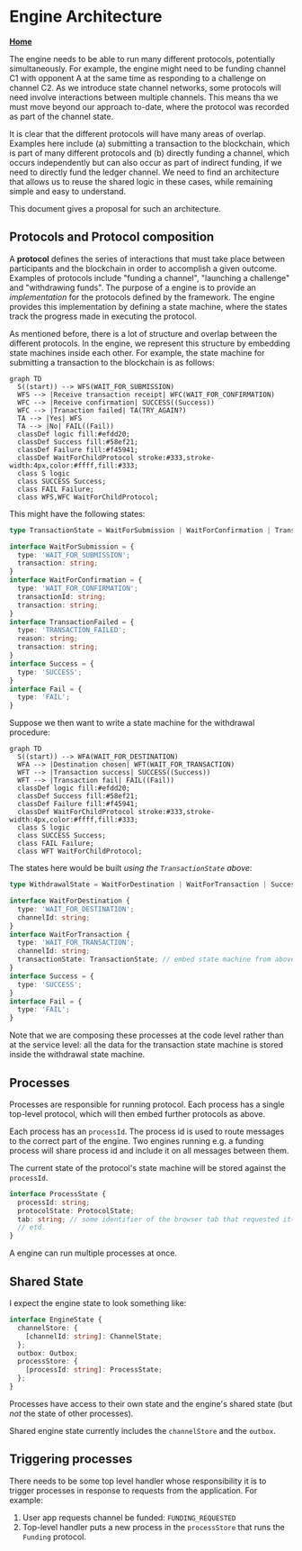 # Engine Architecture

**[Home](./index.md)**

The engine needs to be able to run many different protocols, potentially simultaneously.
For example, the engine might need to be funding channel C1 with opponent A at the same time
as responding to a challenge on channel C2.
As we introduce state channel networks, some protocols will need involve interactions between
multiple channels. This means tha we must move beyond our approach to-date, where the
protocol was recorded as part of the channel state.

It is clear that the different protocols will have many areas of overlap.
Examples here include (a) submitting a transaction to the blockchain, which is part of
many different protocols and (b) directly funding a channel, which occurs independently
but can also occur as part of indirect funding, if we need to directly fund the ledger channel.
We need to find an architecture that allows us to reuse the shared logic in these cases,
while remaining simple and easy to understand.

This document gives a proposal for such an architecture.

## Protocols and Protocol composition

A **protocol** defines the series of interactions that must take place between participants
and the blockchain in order to accomplish a given outcome.
Examples of protocols include "funding a channel", "launching a challenge" and "withdrawing
funds".
The purpose of a engine is to provide an _implementation_ for the protocols defined by the
framework.
The engine provides this implementation by defining a state machine, where the states track
the progress made in executing the protocol.

As mentioned before, there is a lot of structure and overlap between the different protocols.
In the engine, we represent this structure by embedding state machines inside each other.
For example, the state machine for submitting a transaction to the blockchain is as follows:

```mermaid
graph TD
  S((start)) --> WFS(WAIT_FOR_SUBMISSION)
  WFS --> |Receive transaction receipt| WFC(WAIT_FOR_CONFIRMATION)
  WFC --> |Receive confirmation| SUCCESS((Success))
  WFC --> |Tranaction failed| TA(TRY_AGAIN?)
  TA --> |Yes| WFS
  TA --> |No| FAIL((Fail))
  classDef logic fill:#efdd20;
  classDef Success fill:#58ef21;
  classDef Failure fill:#f45941;
  classDef WaitForChildProtocol stroke:#333,stroke-width:4px,color:#ffff,fill:#333;
  class S logic
  class SUCCESS Success;
  class FAIL Failure;
  class WFS,WFC WaitForChildProtocol;
```

This might have the following states:

```ts
type TransactionState = WaitForSubmission | WaitForConfirmation | TransactionFailed | Success | Fail;

interface WaitForSubmission = {
  type: 'WAIT_FOR_SUBMISSION';
  transaction: string;
}
interface WaitForConfirmation = {
  type: 'WAIT_FOR_CONFIRMATION';
  transactionId: string;
  transaction: string;
}
interface TransactionFailed = {
  type: 'TRANSACTION_FAILED';
  reason: string;
  transaction: string;
}
interface Success = {
  type: 'SUCCESS';
}
interface Fail = {
  type: 'FAIL';
}
```

Suppose we then want to write a state machine for the withdrawal procedure:

```mermaid
graph TD
  S((start)) --> WFA(WAIT_FOR_DESTINATION)
  WFA --> |Destination chosen| WFT(WAIT_FOR_TRANSACTION)
  WFT --> |Transaction success| SUCCESS((Success))
  WFT --> |Transaction fail| FAIL((Fail))
  classDef logic fill:#efdd20;
  classDef Success fill:#58ef21;
  classDef Failure fill:#f45941;
  classDef WaitForChildProtocol stroke:#333,stroke-width:4px,color:#ffff,fill:#333;
  class S logic
  class SUCCESS Success;
  class FAIL Failure;
  class WFT WaitForChildProtocol;
```

The states here would be built _using the `TransactionState` above_:

```ts
type WithdrawalState = WaitForDestination | WaitForTransaction | Success | Fail;

interface WaitForDestination {
  type: 'WAIT_FOR_DESTINATION';
  channelId: string;
}
interface WaitForTransaction {
  type: 'WAIT_FOR_TRANSACTION';
  channelId: string;
  transactionState: TransactionState; // embed state machine from above
}
interface Success = {
  type: 'SUCCESS';
}
interface Fail = {
  type: 'FAIL';
}
```

Note that we are composing these processes at the code level rather than at the service level: all the data for the transaction state machine is stored inside the withdrawal state machine.

## Processes

Processes are responsible for running protocol. Each process has a single top-level protocol, which will then embed further protocols as above.

Each process has an `processId`. The process id is used to route messages to the correct part of the engine.
Two engines running e.g. a funding process will share process id and include it on all messages between them.

The current state of the protocol's state machine will be stored against the `processId`.

```ts
interface ProcessState {
  processId: string;
  protocolState: ProtocolState;
  tab: string; // some identifier of the browser tab that requested it(?)
  // etd.
}
```

A engine can run multiple processes at once.

## Shared State

I expect the engine state to look something like:

```ts
interface EngineState {
  channelStore: {
    [channelId: string]: ChannelState;
  };
  outbox: Outbox;
  processStore: {
    [processId: string]: ProcessState;
  };
}
```

Processes have access to their own state and the engine's shared state (but _not_ the state of other processes).

Shared engine state currently includes the `channelStore` and the `outbox`.

## Triggering processes

There needs to be some top level handler whose responsibility it is to trigger processes in response to requests from the application.
For example:

1. User app requests channel be funded: `FUNDING_REQUESTED`
2. Top-level handler puts a new process in the `processStore` that runs the `Funding` protocol.
